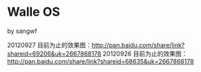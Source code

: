 Walle OS
=======
by sangwf

20120927 目前为止的效果图：http://pan.baidu.com/share/link?shareid=69206&uk=2667868178
20120926 目前为止的效果图：http://pan.baidu.com/share/link?shareid=68635&uk=2667868178